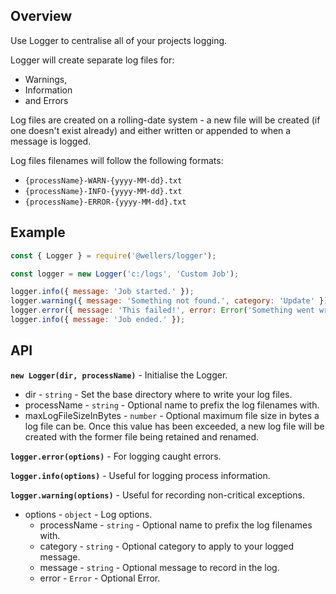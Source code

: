 ## Overview

Use Logger to centralise all of your projects logging. 

Logger will create separate log files for:
* Warnings, 
* Information 
* and Errors

Log files are created on a rolling-date system - a new file will be created (if one doesn't exist already) and either written or appended to when a message is logged.

Log files filenames will follow the following formats: 
* `{processName}-WARN-{yyyy-MM-dd}.txt`
* `{processName}-INFO-{yyyy-MM-dd}.txt`
* `{processName}-ERROR-{yyyy-MM-dd}.txt`

## Example

```js
const { Logger } = require('@wellers/logger');

const logger = new Logger('c:/logs', 'Custom Job');

logger.info({ message: 'Job started.' });
logger.warning({ message: 'Something not found.', category: 'Update' });
logger.error({ message: 'This failed!', error: Error('Something went wrong!') });
logger.info({ message: 'Job ended.' });
```

## API

**`new Logger(dir, processName)`** - Initialise the Logger.

* dir - `string` - Set the base directory where to write your log files.
* processName - `string` - Optional name to prefix the log filenames with.
* maxLogFileSizeInBytes - `number` - Optional maximum file size in bytes a log file can be. Once this value has been exceeded, a new log file will be created with the former file being retained and renamed.

**`logger.error(options)`** - For logging caught errors.

**`logger.info(options)`** - Useful for logging process information.

**`logger.warning(options)`** - Useful for recording non-critical exceptions.

* options - `object` - Log options.
    * processName - `string` - Optional name to prefix the log filenames with.
    * category - `string` - Optional category to apply to your logged message.
    * message - `string` - Optional message to record in the log.
    * error - `Error` - Optional Error.
